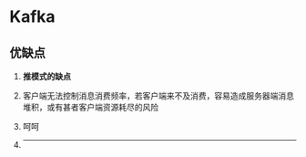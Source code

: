 


# Kafka


## 优缺点
1. **推模式的缺点**

  1. 客户端无法控制消息消费频率，若客户端来不及消费，容易造成服务器端消息堆积，或有甚者客户端资源耗尽的风险

  2. 呵呵

2. ****
